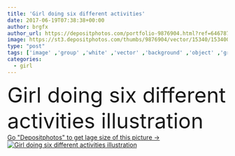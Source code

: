 ```yaml
---
title: 'Girl doing six different activities'
date: 2017-06-19T07:38:38+00:00
author: brgfx
author_url: https://depositphotos.com/portfolio-9876904.html?ref=64678756
image: https://st3.depositphotos.com/thumbs/9876904/vector/15340/153400782/api_thumb_450.jpg?forcejpeg=true
type: "post"
tags: ['image' ,'group' ,'white' ,'vector' ,'background' ,'object' ,'graphic' ,'illustration' ,'set' ,'isolated' ,'happy' ,'clipping' ,'path' ,'art' ,'girl' ,'young' ,'smiling' ,'rain' ,'cute' ,'child' ,'youth' ,'picture' ,'childhood' ,'children' ,'kids' ,'kid' ,'umbrella' ,'character' ,'drawing' ,'clip' ,'collection' ,'clipart' ,'clip art' ,'many' ,'bicycle' ,'bike' ,'student' ,'rollerskate' ,'hero' ,'series' ,'pupil' ,'hulahoop' ]
categories: 
  - girl
---
```

<div aling="center">
            <font size="60"> Girl doing six different activities illustration</font>   
</div>
<div>
    <a href='https://st3.depositphotos.com/thumbs/9876904/vector/15340/153400782/api_thumb_450.jpg?forcejpeg=true?ref=64678756' target=_blank > Go "Depositphotos" to get lage size of this picture ->
        <img href='https://st3.depositphotos.com/thumbs/9876904/vector/15340/153400782/api_thumb_450.jpg?forcejpeg=true?ref=64678756' src='https://st3.depositphotos.com/9876904/15340/v/950/depositphotos_153400782-stock-illustration-girl-doing-six-different-activities.jpg?forcejpeg=true' alt='Girl doing six different activities illustration' >
    </a>
</div>

